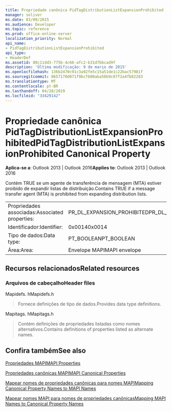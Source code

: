 ```yaml
---
title: Propriedade canônica PidTagDistributionListExpansionProhibited
manager: soliver
ms.date: 03/09/2015
ms.audience: Developer
ms.topic: reference
ms.prod: office-online-server
localization_priority: Normal
api_name:
- PidTagDistributionListExpansionProhibited
api_type:
- HeaderDef
ms.assetid: 80c11dd3-775b-4c66-afc2-b31d7bbcad9f
description: 'Última modificação: 9 de março de 2015'
ms.openlocfilehash: 136b2470c91c3a92fe5c15a51de1c22bac57981f
ms.sourcegitcommit: 8657170d071f9bcf680aba50b9c07f2a4fb82283
ms.translationtype: MT
ms.contentlocale: pt-BR
ms.lasthandoff: 04/28/2019
ms.locfileid: "33429142"
---
```

# <a name="pidtagdistributionlistexpansionprohibited-canonical-property"></a><span data-ttu-id="c15ac-103">Propriedade canônica PidTagDistributionListExpansionProhibited</span><span class="sxs-lookup"><span data-stu-id="c15ac-103">PidTagDistributionListExpansionProhibited Canonical Property</span></span>

  
  
<span data-ttu-id="c15ac-104">**Aplica-se a**: Outlook 2013 | Outlook 2016</span><span class="sxs-lookup"><span data-stu-id="c15ac-104">**Applies to**: Outlook 2013 | Outlook 2016</span></span> 
  
<span data-ttu-id="c15ac-105">Contém TRUE se um agente de transferência de mensagem (MTA) estiver proibido de expandir listas de distribuição.</span><span class="sxs-lookup"><span data-stu-id="c15ac-105">Contains TRUE if a message transfer agent (MTA) is prohibited from expanding distribution lists.</span></span>
  
|||
|:-----|:-----|
|<span data-ttu-id="c15ac-106">Propriedades associadas:</span><span class="sxs-lookup"><span data-stu-id="c15ac-106">Associated properties:</span></span>  <br/> |<span data-ttu-id="c15ac-107">PR_DL_EXPANSION_PROHIBITED</span><span class="sxs-lookup"><span data-stu-id="c15ac-107">PR_DL_EXPANSION_PROHIBITED</span></span>  <br/> |
|<span data-ttu-id="c15ac-108">Identificador:</span><span class="sxs-lookup"><span data-stu-id="c15ac-108">Identifier:</span></span>  <br/> |<span data-ttu-id="c15ac-109">0x0014</span><span class="sxs-lookup"><span data-stu-id="c15ac-109">0x0014</span></span>  <br/> |
|<span data-ttu-id="c15ac-110">Tipo de dados:</span><span class="sxs-lookup"><span data-stu-id="c15ac-110">Data type:</span></span>  <br/> |<span data-ttu-id="c15ac-111">PT_BOOLEAN</span><span class="sxs-lookup"><span data-stu-id="c15ac-111">PT_BOOLEAN</span></span>  <br/> |
|<span data-ttu-id="c15ac-112">Área:</span><span class="sxs-lookup"><span data-stu-id="c15ac-112">Area:</span></span>  <br/> |<span data-ttu-id="c15ac-113">Envelope MAPI</span><span class="sxs-lookup"><span data-stu-id="c15ac-113">MAPI envelope</span></span>  <br/> |
   
## <a name="related-resources"></a><span data-ttu-id="c15ac-114">Recursos relacionados</span><span class="sxs-lookup"><span data-stu-id="c15ac-114">Related resources</span></span>

### <a name="header-files"></a><span data-ttu-id="c15ac-115">Arquivos de cabeçalho</span><span class="sxs-lookup"><span data-stu-id="c15ac-115">Header files</span></span>

<span data-ttu-id="c15ac-116">Mapidefs. h</span><span class="sxs-lookup"><span data-stu-id="c15ac-116">Mapidefs.h</span></span>
  
> <span data-ttu-id="c15ac-117">Fornece definições de tipo de dados.</span><span class="sxs-lookup"><span data-stu-id="c15ac-117">Provides data type definitions.</span></span>
    
<span data-ttu-id="c15ac-118">Mapitags. h</span><span class="sxs-lookup"><span data-stu-id="c15ac-118">Mapitags.h</span></span>
  
> <span data-ttu-id="c15ac-119">Contém definições de propriedades listadas como nomes alternativos.</span><span class="sxs-lookup"><span data-stu-id="c15ac-119">Contains definitions of properties listed as alternate names.</span></span>
    
## <a name="see-also"></a><span data-ttu-id="c15ac-120">Confira também</span><span class="sxs-lookup"><span data-stu-id="c15ac-120">See also</span></span>



[<span data-ttu-id="c15ac-121">Propriedades MAPI</span><span class="sxs-lookup"><span data-stu-id="c15ac-121">MAPI Properties</span></span>](mapi-properties.md)
  
[<span data-ttu-id="c15ac-122">Propriedades canônicas MAPI</span><span class="sxs-lookup"><span data-stu-id="c15ac-122">MAPI Canonical Properties</span></span>](mapi-canonical-properties.md)
  
[<span data-ttu-id="c15ac-123">Mapear nomes de propriedades canônicas para nomes MAPI</span><span class="sxs-lookup"><span data-stu-id="c15ac-123">Mapping Canonical Property Names to MAPI Names</span></span>](mapping-canonical-property-names-to-mapi-names.md)
  
[<span data-ttu-id="c15ac-124">Mapear nomes MAPI para nomes de propriedades canônicas</span><span class="sxs-lookup"><span data-stu-id="c15ac-124">Mapping MAPI Names to Canonical Property Names</span></span>](mapping-mapi-names-to-canonical-property-names.md)

